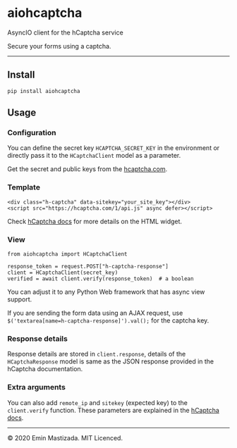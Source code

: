 # aiohcaptcha

AsyncIO client for the hCaptcha service

Secure your forms using a captcha.

---

## Install
    pip install aiohcaptcha
## Usage
### Configuration
You can define the secret key `HCAPTCHA_SECRET_KEY` in the environment or directly pass it to the `HCaptchaClient` model as a parameter.

Get the secret and public keys from the [hcaptcha.com](https://hcaptcha.com).
### Template
    <div class="h-captcha" data-sitekey="your_site_key"></div>
    <script src="https://hcaptcha.com/1/api.js" async defer></script>

Check [hCaptcha docs](https://docs.hcaptcha.com/) for more details on the HTML widget.
### View
    from aiohcaptcha import HCaptchaClient
    
    response_token = request.POST["h-captcha-response"]
    client = HCaptchaClient(secret_key)
    verified = await client.verify(response_token)  # a boolean

You can adjust it to any Python Web framework that has async view support.

If you are sending the form data using an AJAX request, use `$('textarea[name=h-captcha-response]').val();` for the captcha key.

### Response details

Response details are stored in `client.response`,
details of the `HCaptchaResponse` model is same as the JSON response provided in the hCaptcha documentation.

### Extra arguments

You can also add `remote_ip` and `sitekey` (expected key) to the `client.verify` function.
These parameters are explained in the [hCaptcha docs](https://docs.hcaptcha.com/).

---

&copy; 2020 Emin Mastizada. MIT Licenced.
